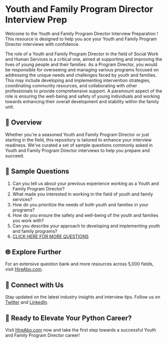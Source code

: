 # Youth and Family Program Director Interview Prep

Welcome to the Youth and Family Program Director Interview Preparation ! This resource is designed to help you ace your Youth and Family Program Director interviews with confidence.

The role of a Youth and Family Program Director in the field of Social Work and Human Services is a critical one, aimed at supporting and improving the lives of young people and their families. As a Program Director, you would be responsible for overseeing and managing various programs focused on addressing the unique needs and challenges faced by youth and families. This may include developing and implementing intervention strategies, coordinating community resources, and collaborating with other professionals to provide comprehensive support. A paramount aspect of the role is ensuring the well-being and safety of young individuals and working towards enhancing their overall development and stability within the family unit.

## 🚀 Overview

Whether you're a seasoned Youth and Family Program Director or just starting in the field, this repository is tailored to enhance your interview readiness. We've curated a set of sample questions commonly asked in Youth and Family Program Director interviews to help you prepare and succeed.

## 📝 Sample Questions

1. Can you tell us about your previous experience working as a Youth and Family Program Director?
2. What made you interested in working in the field of youth and family services?
3. How do you prioritize the needs of both youth and families in your programs?
4. How do you ensure the safety and well-being of the youth and families you work with?
5. Can you describe your approach to developing and implementing youth and family programs?
6. [CLICK HERE FOR MORE QUESTIONS](https://hireabo.com/job/13_4_16/Youth%20and%20Family%20Program%20Director)

## 🌐 Explore Further

For an extensive question bank and more resources across 5,000 fields, visit [HireAbo.com](https://www.hireabo.com).

## 📱 Connect with Us

Stay updated on the latest industry insights and interview tips. Follow us on [Twitter](https://twitter.com/hireabo) and [LinkedIn](https://www.linkedin.com/in/hire-abo-3609972a8/).

## 🚀 Ready to Elevate Your Python Career?

Visit [HireAbo.com](https://www.hireabo.com) now and take the first step towards a successful Youth and Family Program Director career!